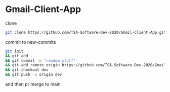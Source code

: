 # Gmail-Client-App

clone 

```bash
git clone https://github.com/TSA-Software-Dev-2020/Gmail-Client-App.git
```

commit to new-commits

```bash
git init
&& git add .
&& git commit -m "random stuff"
&& git add remote origin https://github.com/TSA-Software-Dev-2020/Gmail-Client-Application.git
&& git checkout dev
&& git push -u origin dev
```

and then pr merge to main
